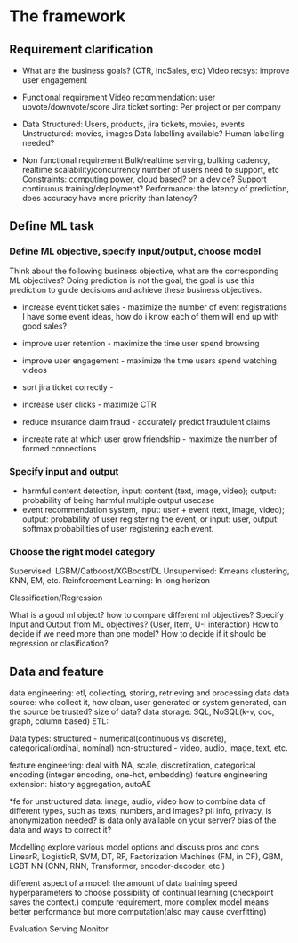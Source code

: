 # The framework

## Requirement clarification
* What are the business goals? (CTR, IncSales, etc)
Video recsys: improve user engagement

* Functional requirement
Video recommendation: user upvote/downvote/score
Jira ticket sorting: Per project or per company

* Data
Structured: Users, products, jira tickets, movies, events
Unstructured: movies, images
Data labelling available? Human labelling needed?

* Non functional requirement
Bulk/realtime serving, bulking cadency, realtime scalability/concurrency
number of users need to support, etc
Constraints: computing power, cloud based? on a device?
Support continuous training/deployment?
Performance: the latency of prediction, does accuracy have more priority than latency?

## Define ML task
### Define ML objective, specify input/output, choose model
Think about the following business objective, what are the corresponding ML objectives?
Doing prediction is not the goal, the goal is use this prediction to guide decisions and achieve these business objectives.
* increase event ticket sales - maximize the number of event registrations
I have some event ideas, how do i know each of them will end up with good sales? 

* improve user retention - maximize the time user spend browsing
* improve user engagement - maximize the time users spend watching videos
* sort jira ticket correctly - 
* increase user clicks - maximize CTR
* reduce insurance claim fraud - accurately predict fraudulent claims
* increate rate at which user grow friendship - maximize the number of formed connections

### Specify input and output
* harmful content detection, input: content (text, image, video); output: probability of being harmful
    multiple output usecase
* event recommendation system, input: user + event (text, image, video); output: probability of user registering the event, or
    input: user, output: softmax probabilities of user registering each event.

### Choose the right model category
Supervised: LGBM/Catboost/XGBoost/DL
Unsupervised: Kmeans clustering, KNN, EM, etc.
Reinforcement Learning: In long horizon 

Classification/Regression

What is a good ml object? how to compare different ml objectives?
Specify Input and Output from ML objectives? (User, Item, U-I interaction)
How to decide if we need more than one model?
How to decide if it should be regression or clasification?

## Data and feature
data engineering: etl, collecting, storing, retrieving and processing data
data source: who collect it, how clean, user generated or system generated, can the source be trusted? size of data? 
data storage: SQL, NoSQL(k-v, doc, graph, column based)
ETL: 

Data types: 
structured - numerical(continuous vs discrete), categorical(ordinal, nominal)
non-structured - video, audio, image, text, etc.

feature engineering: deal with NA, scale, discretization, categorical encoding (integer encoding, one-hot, embedding)
feature engineering extension: history aggregation, autoAE

*fe for unstructured data: image, audio, video
how to combine data of different types, such as texts, numbers, and images?
pii info, privacy, is anonymization needed? is data only available on your server?
bias of the data and ways to correct it?



Modelling
explore various model options and discuss pros and cons
LinearR, LogisticR, SVM, DT, RF, Factorization Machines (FM, in CF), GBM, LGBT
NN (CNN, RNN, Transformer, encoder-decoder, etc.)

different aspect of a model:
the amount of data
training speed
hyperparameters to choose
possibility of continual learning (checkpoint saves the context.)
compute requirement, more complex model means better performance but more computation(also may cause overfitting)



Evaluation
Serving
Monitor


